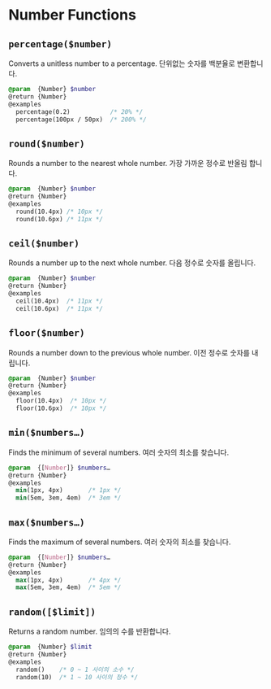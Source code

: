 # Number Functions

## `percentage($number)`
Converts a unitless number to a percentage.
단위없는 숫자를 백분율로 변환합니다.
```scss
@param  {Number} $number
@return {Number}
@examples
  percentage(0.2)           /* 20% */
  percentage(100px / 50px)  /* 200% */
```

## `round($number)`
Rounds a number to the nearest whole number.
가장 가까운 정수로 반올림 합니다.
```scss
@param  {Number} $number
@return {Number}
@examples
  round(10.4px) /* 10px */
  round(10.6px) /* 11px */
```

## `ceil($number)`
Rounds a number up to the next whole number.
다음 정수로 숫자를 올립니다.
```scss
@param  {Number} $number
@return {Number}
@examples
  ceil(10.4px)  /* 11px */
  ceil(10.6px)  /* 11px */
```

## `floor($number)`
Rounds a number down to the previous whole number.
이전 정수로 숫자를 내립니다.
```scss
@param  {Number} $number
@return {Number}
@examples
  floor(10.4px)  /* 10px */
  floor(10.6px)  /* 10px */
```

## `min($numbers…)`
Finds the minimum of several numbers.
여러 숫자의 최소를 찾습니다.
```scss
@param  {[Number]} $numbers…
@return {Number}
@examples
  min(1px, 4px)       /* 1px */
  min(5em, 3em, 4em)  /* 3em */
```

## `max($numbers…)`
Finds the maximum of several numbers.
여러 숫자의 최소를 찾습니다.
```scss
@param  {[Number]} $numbers…
@return {Number}
@examples
  max(1px, 4px)       /* 4px */
  max(5em, 3em, 4em)  /* 5em */
```

## `random([$limit])`
Returns a random number.
임의의 수를 반환합니다.
```scss
@param  {Number} $limit
@return {Number}
@examples
  random()    /* 0 ~ 1 사이의 소수 */
  random(10)  /* 1 ~ 10 사이의 정수 */
```